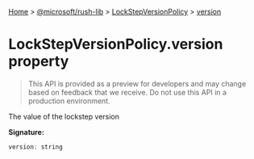 [Home](./index) &gt; [@microsoft/rush-lib](./rush-lib.md) &gt; [LockStepVersionPolicy](./rush-lib.lockstepversionpolicy.md) &gt; [version](./rush-lib.lockstepversionpolicy.version.md)

# LockStepVersionPolicy.version property

> This API is provided as a preview for developers and may change based on feedback that we receive. Do not use this API in a production environment.

The value of the lockstep version

**Signature:**
```javascript
version: string
```
